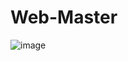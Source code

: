 # Web-Master

![image](https://github.com/Chamue19/Weather-Master/assets/115542082/e71ffae1-782a-43af-88d0-19d733b67258)
